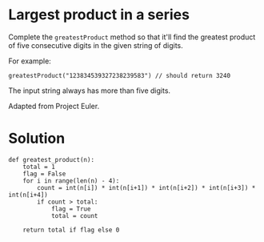 # Largest product in a series

Complete the ```greatestProduct``` method so that it'll find the greatest product of five consecutive digits in the given string of digits.

For example:
```
greatestProduct("123834539327238239583") // should return 3240
```
The input string always has more than five digits.

Adapted from Project Euler.

# Solution
```
def greatest_product(n):
    total = 1
    flag = False
    for i in range(len(n) - 4):
        count = int(n[i]) * int(n[i+1]) * int(n[i+2]) * int(n[i+3]) * int(n[i+4])
        if count > total:
            flag = True
            total = count
            
    return total if flag else 0
```